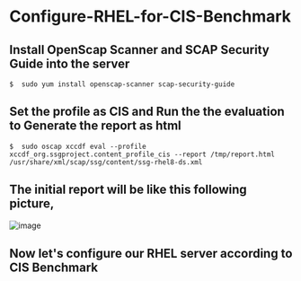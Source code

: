 # Configure-RHEL-for-CIS-Benchmark

## Install OpenScap Scanner and SCAP Security Guide into the server
	$  sudo yum install openscap-scanner scap-security-guide

## Set the profile as CIS and Run the the evaluation to Generate the report as html
	$  sudo oscap xccdf eval --profile xccdf_org.ssgproject.content_profile_cis --report /tmp/report.html /usr/share/xml/scap/ssg/content/ssg-rhel8-ds.xml

## The initial report will be like this following picture,
![image](https://github.com/Aththas/Configure-RHEL-for-CIS-Benchmark/assets/121440481/474247d5-007f-451a-9a6f-bbbac6be8aad)


## Now let's configure our RHEL server according to CIS Benchmark


